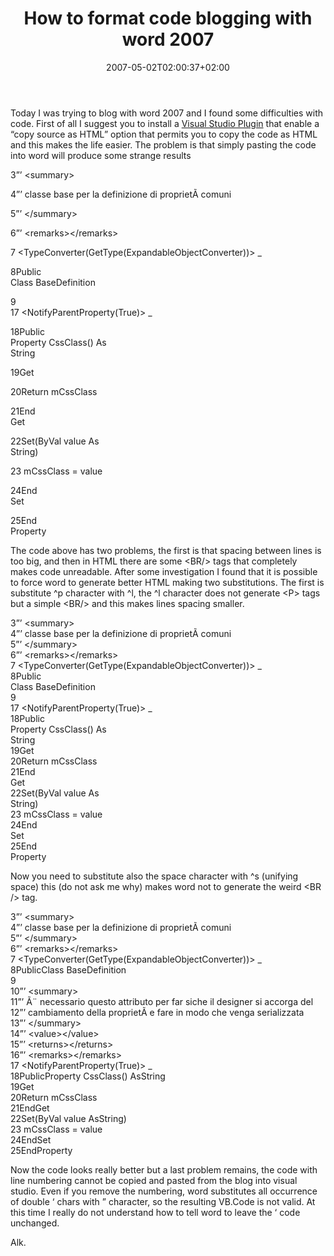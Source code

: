 ﻿---
title: "How to format code blogging with word 2007"
description: ""
date: 2007-05-02T02:00:37+02:00
draft: false
tags: [Uncategorized]
categories: [General]
---
Today I was trying to blog with word 2007 and I found some difficulties with code. First of all I suggest you to install a [Visual Studio Plugin](http://www.jtleigh.com/people/colin/blog/) that enable a “copy source as HTML” option that permits you to copy the code as HTML and this makes the life easier. The problem is that simply pasting the code into word will produce some strange results

3”’ &lt;summary&gt;

4”’ classe base per la definizione di proprietÃ  comuni

5”’ &lt;/summary&gt;

6”’ &lt;remarks&gt;&lt;/remarks&gt;

7  &lt;TypeConverter(GetType(ExpandableObjectConverter))&gt; \_

8Public  
Class BaseDefinition

9  
  17       &lt;NotifyParentProperty(True)&gt; \_

18Public  
Property CssClass() As  
String

19Get

20Return mCssClass

21End  
Get

22Set(ByVal value As  
String)

23                 mCssClass = value

24End  
Set

25End  
Property

The code above has two problems, the first is that spacing between lines is too big, and then in HTML there are some &lt;BR/&gt; tags that completely makes code unreadable. After some investigation I found that it is possible to force word to generate better HTML making two substitutions. The first is substitute ^p character with ^l, the ^l character does not generate &lt;P&gt; tags but a simple &lt;BR/&gt; and this makes lines spacing smaller.

3”’ &lt;summary&gt;  
    4”’ classe base per la definizione di proprietÃ  comuni  
    5”’ &lt;/summary&gt;  
    6”’ &lt;remarks&gt;&lt;/remarks&gt;  
    7  &lt;TypeConverter(GetType(ExpandableObjectConverter))&gt; \_  
    8Public  
Class BaseDefinition  
    9  
  17       &lt;NotifyParentProperty(True)&gt; \_  
  18Public  
Property CssClass() As  
String  
  19Get  
  20Return mCssClass  
  21End  
Get  
  22Set(ByVal value As  
String)  
  23                 mCssClass = value  
  24End  
Set  
  25End  
Property  
  
Now you need to substitute also the space character with ^s (unifying space) this (do not ask me why) makes word not to generate the weird &lt;BR /&gt; tag.

3”’  &lt;summary&gt;  
    4”’  classe  base  per  la  definizione  di  proprietÃ   comuni  
    5”’  &lt;/summary&gt;  
    6”’  &lt;remarks&gt;&lt;/remarks&gt;  
    7  &lt;TypeConverter(GetType(ExpandableObjectConverter))&gt;  \_  
    8PublicClass  BaseDefinition  
    9  
  10”’  &lt;summary&gt;  
  11”’  Ã¨  necessario  questo  attributo  per  far  siche  il  designer  si  accorga  del    
  12”’  cambiamento  della  proprietÃ   e  fare  in  modo  che  venga  serializzata  
  13”’  &lt;/summary&gt;  
  14”’  &lt;value&gt;&lt;/value&gt;  
  15”’  &lt;returns&gt;&lt;/returns&gt;  
  16”’  &lt;remarks&gt;&lt;/remarks&gt;  
  17        &lt;NotifyParentProperty(True)&gt;  \_  
  18PublicProperty  CssClass()  AsString  
  19Get  
  20Return  mCssClass  
  21EndGet  
  22Set(ByVal  value  AsString)  
  23                    mCssClass  =  value  
  24EndSet  
  25EndProperty  
  
Now the code looks really better but a last problem remains, the code with line numbering cannot be copied and pasted from the blog into visual studio. Even if you remove the numbering, word substitutes all occurrence of double ‘ chars with ” character, so the resulting VB.Code is not valid. At this time I really do not understand how to tell word to leave the ‘ code unchanged.

Alk.
